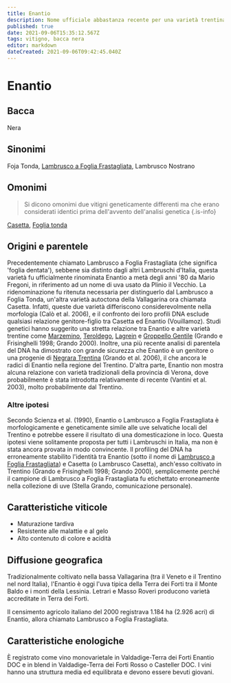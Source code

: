 ```yaml
---
title: Enantio
description: Nome ufficiale abbastanza recente per una varietà trentina un tempo chiamata Lambrusco a Foglia Frastagliata.
published: true
date: 2021-09-06T15:35:12.567Z
tags: vitigno, bacca nera
editor: markdown
dateCreated: 2021-09-06T09:42:45.040Z
---
```


# Enantio

## Bacca
Nera
## Sinonimi
Foja Tonda, [Lambrusco a Foglia Frastagliata](/vitigni/Italia/bacca-nera/lambrusco-a-foglia-frastagliata), Lambrusco Nostrano

## Omonimi
> Si dicono omonimi due vitigni geneticamente differenti ma che erano considerati identici prima dell'avvento dell'analisi genetica
{.is-info}

[Casetta](/vitigni/bacca-nera/casetta), [Foglia tonda](/vitigni/bacca-nera/foglia-tonda)

## Origini e parentele
Precedentemente chiamato Lambrusco a Foglia Frastagliata (che significa 'foglia dentata'), sebbene sia distinto dagli altri Lambruschi d'Italia, questa varietà fu ufficialmente rinominata Enantio a metà degli anni '80 da Mario Fregoni, in riferimento ad un nome di uva usato da Plinio il Vecchio. La ridenominazione fu ritenuta necessaria per distinguerlo dal Lambrusco a Foglia Tonda, un'altra varietà autoctona della Vallagarina ora chiamata Casetta. Infatti, queste due varietà differiscono considerevolmente nella morfologia (Calò et al. 2006), e il confronto dei loro profili DNA esclude qualsiasi relazione genitore-figlio tra Casetta ed Enantio (Vouillamoz). Studi genetici hanno suggerito una stretta relazione tra Enantio e altre varietà trentine come [Marzemino](/vitigni/Italia/bacca-nera/marzemino), [Teroldego](/vitigni/bacca-nera/teroldego), [Lagrein](/vitigni/Italia/bacca-nera/lagrein) e [Groppello Gentile](/vitigni/bacca-nera/groppello-gentile) (Grando e Frisinghelli 1998; Grando 2000). Inoltre, una più recente analisi di parentela del DNA ha dimostrato con grande sicurezza che Enantio è un genitore o una progenie di [Negrara Trentina](/vitigni/bacca-nera/negrara-trentina) (Grando et al. 2006), il che ancora le radici di Enantio nella regione del Trentino. D'altra parte, Enantio non mostra alcuna relazione con varietà tradizionali della provincia di Verona, dove probabilmente è stata introdotta relativamente di recente (Vantini et al. 2003), molto probabilmente dal Trentino.

### Altre ipotesi

Secondo Scienza et al. (1990), Enantio o Lambrusco a Foglia Frastagliata è morfologicamente e geneticamente simile alle uve selvatiche locali del Trentino e potrebbe essere il risultato di una domesticazione in loco. Questa ipotesi viene solitamente proposta per tutti i Lambruschi in Italia, ma non è stata ancora provata in modo convincente. Il profiling del DNA ha erroneamente stabilito l'identità tra Enantio (sotto il nome di [Lambrusco a Foglia Frastagliata](/vitigni/Italia/bacca-nera/lambrusco-a-foglia-frastagliata)) e Casetta (o Lambrusco Casetta), anch'esso coltivato in Trentino (Grando e Frisinghelli 1998; Grando 2000), semplicemente perché il campione di Lambrusco a Foglia Frastagliata fu etichettato erroneamente nella collezione di uve (Stella Grando, comunicazione personale).

## Caratteristiche viticole
-  Maturazione tardiva 
- Resistente alle malattie e al gelo 
- Alto contenuto di colore e acidità

## Diffusione geografica
Tradizionalmente coltivato nella bassa Vallagarina (tra il Veneto e il Trentino nel nord Italia), l'Enantio è oggi l'uva tipica della Terra dei Forti tra il Monte Baldo e i monti della Lessinia. Letrari e Masso Roveri producono varietà accreditate in Terra dei Forti.

Il censimento agricolo italiano del 2000 registrava 1.184 ha (2.926 acri) di Enantio, allora chiamato Lambrusco a Foglia Frastagliata.

## Caratteristiche enologiche
È registrato come vino monovarietale in Valdadige-Terra dei Forti Enantio DOC e in blend in Valdadige-Terra dei Forti Rosso o Casteller DOC. I vini hanno una struttura media ed equilibrata e devono essere bevuti giovani.